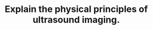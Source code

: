 ---
title: "Explain the physical principles of ultrasound imaging."
entityType: SAQ
exam: PEX
college: ANZCA
year: 2007
sitting: B
question: 11
passRate: 60
EC_expectedDomains:
- "Main points expected: Definition of ultrasound and range of frequencies."
- "Principle of ultrasound genesis, tissue passage and reception (piezoelectric crystal understanding)"
- "Mention of acoustic impedance (density and sound velocity), reflection (intensity related to degree of differences in tissue density, latency related to depth)."
- "Appreciation of relationship between velocity, frequency and wavelength."
- "Ability to correctly describe relationship of wavelength (or frequency) regarding penetration versus resolution."
EC_extraCredit:
- "Extra marks: for mention of Doppler mode and correct description of Doppler effect."
- "Doppler equation was awarded points where the values were correctly explained."
- "Ability to calculate cardiac output was only credited when the principle behind the calculation using Doppler and M Mode to calculate area of aortic valve was explained."
- "Understanding that 2D pictures require an array of crystals"
EC_errorsCommon:
- "Incorrect formulas"
- "Simple statements such as Doppler can be used to measure flow followed by the equation which is solving for velocity scored no marks."
- "Many candidates spent wasted time listing advantages and disadvantages (not asked for and not worth any marks)."
- "Others spent too much time drawing sine waves with amplitude, wavelength and frequency and not enough time discussing the relationship between these."
- "Incorrect statements such as Doppler is used to measure flow followed by the equation which is solving for velocity."
---